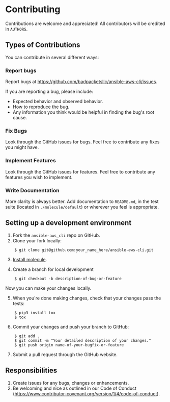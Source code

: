 Contributing
============

Contributions are welcome and appreciated! All contributors will be credited in
`AUTHORS`.

Types of Contributions
----------------------

You can contribute in several different ways:

### Report bugs

Report bugs at https://github.com/badpacketsllc/ansible-aws-cli/issues.

If you are reporting a bug, please include:

- Expected behavior and observed behavior.
- How to reproduce the bug.
- Any information you think would be helpful in finding the bug's root cause.

### Fix Bugs

Look through the GitHub issues for bugs. Feel free to contribute any fixes you
might have.

### Implement Features

Look through the GitHub issues for features. Feel free to contribute any
features you wish to implement.

### Write Documentation

More clarity is always better. Add documentation to `README.md`, in the test
suite (located in `./molecule/default`) or wherever you feel is appropriate.

Setting up a development environment
------------------------------------

1. Fork the `ansible-aws_cli` repo on GitHub.
2. Clone your fork locally:

```shell
    $ git clone git@github.com:your_name_here/ansible-aws-cli.git
```

3. [Install molecule](https://molecule.readthedocs.io/en/latest/#quick-start).

4. Create a branch for local development
```shell
    $ git checkout -b description-of-bug-or-feature
````

Now you can make your changes locally.

5. When you're done making changes, check that your changes pass the tests:

```shell
    $ pip3 install tox
    $ tox
```

6. Commit your changes and push your branch to GitHub:

```shell
    $ git add .
    $ git commit -m "Your detailed description of your changes."
    $ git push origin name-of-your-bugfix-or-feature
```

7. Submit a pull request through the GitHub website.

Responsibilities
----------------

1. Create issues for any bugs, changes or enhancements.
2. Be welcoming and nice as outlined in our Code of Conduct (https://www.contributor-covenant.org/version/1/4/code-of-conduct).

